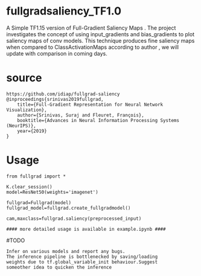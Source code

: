 # fullgradsaliency_TF1.0
A Simple TF1.15 version of Full-Gradient Saliency Maps . The project investigates the concept 
of using input_gradients and bias_gradients to plot saliency maps of conv models.
This technique produces fine saliency maps when compared to ClassActivationMaps according 
to author , we will update with comparison in coming days.

# source 
```
https://github.com/idiap/fullgrad-saliency
@inproceedings{srinivas2019fullgrad,
    title={Full-Gradient Representation for Neural Network Visualization},
    author={Srinivas, Suraj and Fleuret, François},
    booktitle={Advances in Neural Information Processing Systems (NeurIPS)},
    year={2019}
}

````
# Usage

```
from fullgrad import *

K.clear_session()
model=ResNet50(weights='imagenet')

fullgrad=Fullgrad(model)
fullgrad_model=fullgrad.create_fullgradmodel()

cam,maxclass=fullgrad.saliency(preprocessed_input)

#### more detailed usage is available in example.ipynb ####

```
#TODO
```
Infer on various models and report any bugs.
The inference pipeline is bottlenecked by saving/loading 
weights due to tf.global_variable_init behaviour.Suggest 
someother idea to quicken the inference
```
